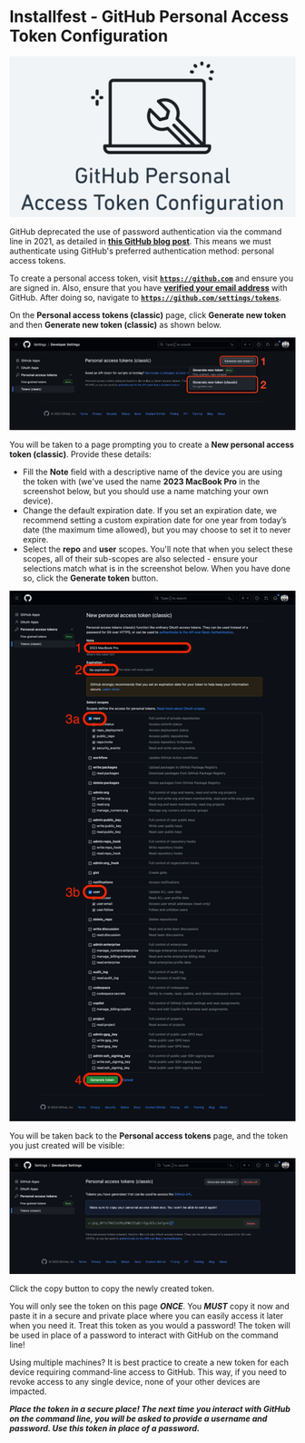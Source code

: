 # Installfest - GitHub Personal Access Token Configuration

![The GitHub Personal Access Token Configuration installfest Logo](./assets/installfest-github-pat-config-logo.png)

GitHub deprecated the use of password authentication via the command line in 2021, as detailed in **[this GitHub blog post](https://github.blog/2020-12-15-token-authentication-requirements-for-git-operations/)**. This means we must authenticate using GitHub's preferred authentication method: personal access tokens.
    
To create a personal access token, visit **[`https://github.com`](https://github.com)** and ensure you are signed in. Also, ensure that you have **[verified your email address](https://docs.github.com/en/github/getting-started-with-github/verifying-your-email-address)** with GitHub. After doing so, navigate to **[`https://github.com/settings/tokens`](https://github.com/settings/tokens)**.
    
On the **Personal access tokens (classic)** page, click **Generate new token** and then **Generate new token (classic)** as shown below.
    
![The Personal access token page in Developer Settings. Note the Generate new token button towards the top right of the page has been selected and the Generate new token (classic) option is highlighted.](./assets/landing.png)
    
You will be taken to a page prompting you to create a **New personal access token (classic)**. Provide these details:

- Fill the **Note** field with a descriptive name of the device you are using the token with (we've used the name **2023 MacBook Pro** in the screenshot below, but you should use a name matching your own device). 
- Change the default expiration date. If you set an expiration date, we recommend setting a custom expiration date for one year from today’s date (the maximum time allowed), but you may choose to set it to never expire. 
- Select the **repo** and **user** scopes. You'll note that when you select these scopes, all of their sub-scopes are also selected - ensure your selections match what is in the screenshot below. When you have done so, click the **Generate token** button.
    
![The GitHub New personal access token (classic) page. A note is provided describing the device the token is for (2023 MacBook Pro). The token has been set to never expire. The repo and user scopes are both selected. Finally, the Generate token button is highlighted.](./assets/creation.png)
    
You will be taken back to the **Personal access tokens** page, and the token you just created will be visible:
    
![A newly created Personal Access Token!](./assets/created.png)
    
Click the copy button to copy the newly created token.

You will only see the token on this page ***ONCE***. You ***MUST*** copy it now and paste it in a secure and private place where you can easily access it later when you need it. Treat this token as you would a password! The token will be used in place of a password to interact with GitHub on the command line!

Using multiple machines? It is best practice to create a new token for each device requiring command-line access to GitHub. This way, if you need to revoke access to any single device, none of your other devices are impacted.

***Place the token in a secure place! The next time you interact with GitHub on the command line, you will be asked to provide a username and password. Use this token in place of a password.***